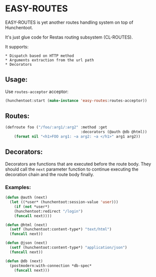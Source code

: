 # EASY-ROUTES #

EASY-ROUTES is yet another routes handling system on top of Hunchentoot.

It's just glue code for Restas routing subsystem (CL-ROUTES).

It supports:

    * Dispatch based on HTTP method
    * Arguments extraction from the url path
    * Decorators

## Usage: ##

Use `routes-acceptor` acceptor:

```lisp
(hunchentoot:start (make-instance 'easy-routes:routes-acceptor))
```

## Routes: ##

```lisp
(defroute foo ("/foo/:arg1/:arg2" :method :get
                                  :decorators (@auth @db @html))
    (format nil "<h1>FOO arg1: ~a arg2: ~a </h1>" arg1 arg2))
```

## Decorators: ##

Decorators are functions that are executed before the route body. They should call the `next` parameter function to continue executing the decoration chain and the route body finally.

### Examples: ###

```lisp
(defun @auth (next)
  (let ((*user* (hunchentoot:session-value 'user)))
    (if (not *user*)
	(hunchentoot:redirect "/login")
	(funcall next))))

(defun @html (next)
  (setf (hunchentoot:content-type*) "text/html")
  (funcall next))

(defun @json (next)
  (setf (hunchentoot:content-type*) "application/json")
  (funcall next))

(defun @db (next)
  (postmodern:with-connection *db-spec*
    (funcall next)))
```
